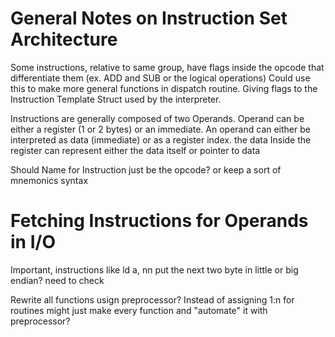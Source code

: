 # General Notes on Instruction Set Architecture

Some instructions, relative to same group, have flags inside the opcode that differentiate them (ex. ADD and SUB or the logical operations)
Could use this to make more general functions in dispatch routine. Giving flags to the Instruction Template Struct used by the interpreter.

Instructions are generally composed of two Operands. Operand can be either a register (1 or 2 bytes) or an immediate. An operand can either
be interpreted as data (immediate) or as a register index. the data Inside the register can represent either the data itself or pointer to data

Should Name for Instruction just be the opcode? or keep a sort of mnemonics syntax

# Fetching Instructions for Operands in I/O

Important, instructions like ld a, nn put the next two byte in little or big endian? need to check

Rewrite all functions usign preprocessor? Instead of assigning 1:n for routines might just make every function and "automate" it with preprocessor?
